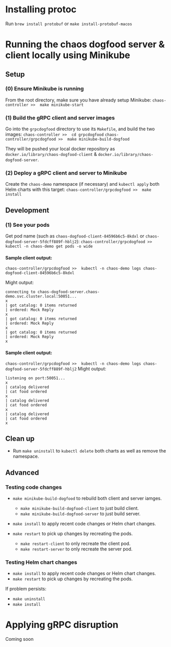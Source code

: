 # Installing protoc

Run `brew install protobuf` or `make install-protobuf-macos`

# Running the chaos dogfood server & client locally using Minikube

## Setup

### (0) Ensure Minikube is running

From the root directory, make sure you have already setup Minikube:
`chaos-controller >>  make minikube-start`

### (1) Build the gRPC client and server images

Go into the `grpcdogfood` directory to use its `Makefile`, and build the two images:
`chaos-controller >>  cd grpcdogfood`
`chaos-controller/grpcdogfood >>  make minikube-build-dogfood`

They will be pushed your local docker repository as `docker.io/library/chaos-dogfood-client` & `docker.io/library/chaos-dogfood-server`.

### (2) Deploy a gRPC client and server to Minikube

Create the `chaos-demo` namespace (if necessary) and `kubectl apply` both Helm charts with this target:
`chaos-controller/grpcdogfood >>  make install`

## Development

### (1) See your pods

Get pod name (such as `chaos-dogfood-client-84596b6c5-8kdxl` or `chaos-dogfood-server-5fdcff889f-hblj2`):
`chaos-controller/grpcdogfood >>  kubectl -n chaos-demo get pods -o wide`

#### Sample client output:
`chaos-controller/grpcdogfood >>  kubectl -n chaos-demo logs chaos-dogfood-client-84596b6c5-8kdxl`

Might output:
```
connecting to chaos-dogfood-server.chaos-demo.svc.cluster.local:50051...
x
| got catalog: 0 items returned
| ordered: Mock Reply
x
| got catalog: 0 items returned
| ordered: Mock Reply
x
| got catalog: 0 items returned
| ordered: Mock Reply
x
```
#### Sample client output:
`chaos-controller/grpcdogfood >>  kubectl -n chaos-demo logs chaos-dogfood-server-5fdcff889f-hblj2`
Might output:
```
listening on port:50051...
x
| catalog delivered
| cat food ordered
x
| catalog delivered
| cat food ordered
x
| catalog delivered
| cat food ordered
x
```

## Clean up
* Run `make uninstall` to `kubectl delete` both charts as well as remove the namespace.

## Advanced

### Testing code changes

* `make minikube-build-dogfood` to rebuild both client and server iamges.
  * `make minikube-build-dogfood-client` to just build client.
  * `make minikube-build-dogfood-server` to just build server.
 
* `make install` to apply recent code changes or Helm chart changes.
* `make restart` to pick up changes by recreating the pods.
  * `make restart-client` to only recreate the client pod.
  * `make restart-server` to only recreate the server pod.

### Testing Helm chart changes

* `make install` to apply recent code changes or Helm chart changes.
* `make restart` to pick up changes by recreating the pods.

If problem persists:
* `make uninstall`
* `make install`

# Applying gRPC disruption
Coming soon
